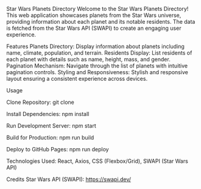Star Wars Planets Directory
Welcome to the Star Wars Planets Directory! This web application showcases planets from the Star Wars universe, providing information about each planet and its notable residents. The data is fetched from the Star Wars API (SWAPI) to create an engaging user experience.

Features
Planets Directory: Display information about planets including name, climate, population, and terrain.
Residents Display: List residents of each planet with details such as name, height, mass, and gender.
Pagination Mechanism: Navigate through the list of planets with intuitive pagination controls.
Styling and Responsiveness: Stylish and responsive layout ensuring a consistent experience across devices.

Usage

Clone Repository:
git clone <repository-url>

Install Dependencies:
npm install

Run Development Server:
npm start

Build for Production:
npm run build

Deploy to GitHub Pages:
npm run deploy

Technologies Used:
React,
Axios,
CSS (Flexbox/Grid),
SWAPI (Star Wars API)

Credits
Star Wars API (SWAPI): https://swapi.dev/
